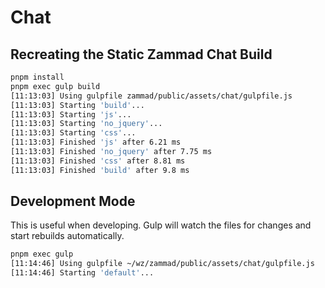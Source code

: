 # Chat

## Recreating the Static Zammad Chat Build

```sh
pnpm install
pnpm exec gulp build
[11:13:03] Using gulpfile zammad/public/assets/chat/gulpfile.js
[11:13:03] Starting 'build'...
[11:13:03] Starting 'js'...
[11:13:03] Starting 'no_jquery'...
[11:13:03] Starting 'css'...
[11:13:03] Finished 'js' after 6.21 ms
[11:13:03] Finished 'no_jquery' after 7.75 ms
[11:13:03] Finished 'css' after 8.81 ms
[11:13:03] Finished 'build' after 9.8 ms
```

## Development Mode

This is useful when developing. Gulp will watch the files for changes and start rebuilds automatically.

```sh
pnpm exec gulp
[11:14:46] Using gulpfile ~/wz/zammad/public/assets/chat/gulpfile.js
[11:14:46] Starting 'default'...
```
